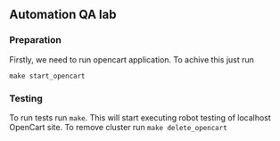 ## Automation QA lab

### Preparation
Firstly, we need to run opencart application. To achive this just run
```
make start_opencart
```

### Testing
To run tests run ```make```. This will start executing robot testing of localhost OpenCart site.
To remove cluster run ```make delete_opencart```
